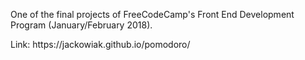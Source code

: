 <p>One of the final projects of FreeCodeCamp's Front End Development Program (January/February 2018).</p>
<p>Link: https://jackowiak.github.io/pomodoro/</p>
